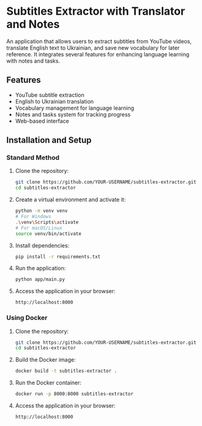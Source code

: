 # Subtitles Extractor with Translator and Notes

An application that allows users to extract subtitles from YouTube videos, translate English text to Ukrainian, and save new vocabulary for later reference. It integrates several features for enhancing language learning with notes and tasks.

## Features

- YouTube subtitle extraction
- English to Ukrainian translation
- Vocabulary management for language learning
- Notes and tasks system for tracking progress
- Web-based interface

## Installation and Setup

### Standard Method

1. Clone the repository:
   ```bash
   git clone https://github.com/YOUR-USERNAME/subtitles-extractor.git
   cd subtitles-extractor
   ```

2. Create a virtual environment and activate it:
   ```bash
   python -m venv venv
   # For Windows
   .\venv\Scripts\activate
   # For macOS/Linux
   source venv/bin/activate
   ```

3. Install dependencies:
   ```bash
   pip install -r requirements.txt
   ```

4. Run the application:
   ```bash
   python app/main.py
   ```

5. Access the application in your browser:
   ```
   http://localhost:8000
   ```

### Using Docker

1. Clone the repository:
   ```bash
   git clone https://github.com/YOUR-USERNAME/subtitles-extractor.git
   cd subtitles-extractor
   ```

2. Build the Docker image:
   ```bash
   docker build -t subtitles-extractor .
   ```

3. Run the Docker container:
   ```bash
   docker run -p 8000:8000 subtitles-extractor
   ```

4. Access the application in your browser:
   ```
   http://localhost:8000
   ```
